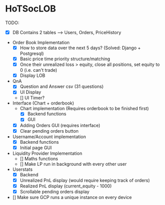 # HoTSocLOB

TODO:
- [x] DB Contains 2 tables --> Users, Orders, PriceHistory
- Order Book Implementation
    - [x] How to store data over the next 5 days? (Solved: Django + Postgresql)
    - [x] Basic price time priority structure/matching
    - [x] Once their unrealized loss > equity, close all positions, set equity to 0 (i.e. can't trade)
    - [x] Display LOB
- QnA
    - [x] Question and Answer csv (31 questions) 
    - [x] UI Display
    - [] UI Timer?
- Interface (Chart + orderbook)
    - Chart implementation (Requires orderbook to be finished first)
        - [x] Backend functions
        - [x] GUI
    - [x] Adding Orders GUI (requires interface)
    - [x] Clear pending orders button
- Username/Account implementation
    - [x] Backend functions
    - [x] Initial page GUI
- Liquidity Provider Implementation
    - [] Maths functions
    - [] Make LP run in background with every other user
- Userstats
    - [x] Backend
    - [x] Unrealized PnL display (would require keeping track of orders)
    - [x] Realized PnL display (current_equity - 1000)
    - [x] Scrollable pending orders display
- [] Make sure GCP runs a unique instance on every device
